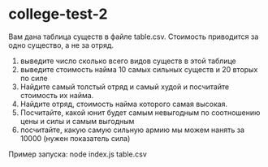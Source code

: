# college-test-2

Вам дана таблица существ в файле table.csv. Стоимость приводится за одно существо, а не за отряд.

1. выведите число сколько всего видов существ в этой таблице
2. выведите стоимость найма 10 самых сильных существ и 20 вторых по силе
3. Найдите самый толстый отряд и самый худой и посчитайте стоимость их найма.
4. Найдите отряд, стоимость найма которого самая высокая.
5. Посчитайте, какой юнит будет самым невыгодным по соотношению цены и силы и самым выгодным
6. посчитайте, какую самую сильную армию мы можем нанять за 10000 (нужен показатель сила)



Пример запуска: node index.js table.csv
